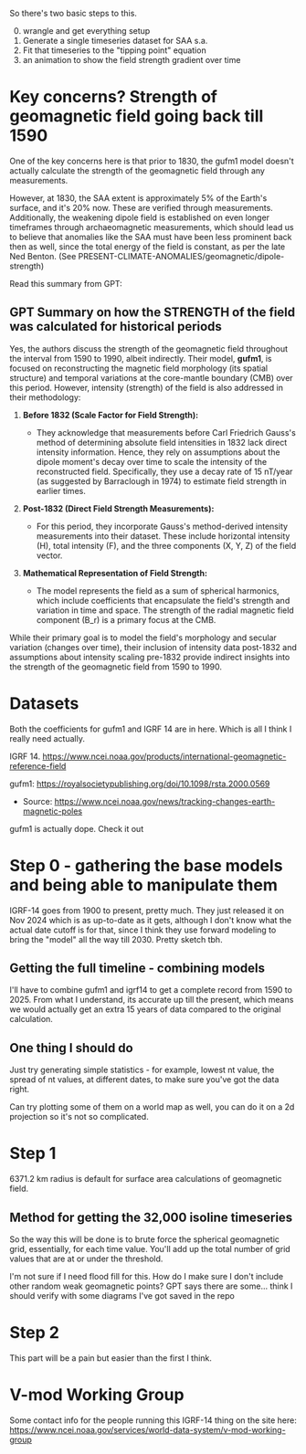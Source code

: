 So there's two basic steps to this.

0. wrangle and get everything setup
1. Generate a single timeseries dataset for SAA s.a.
2. Fit that timeseries to the "tipping point" equation
3. an animation to show the field strength gradient over time

# Key concerns? Strength of geomagnetic field going back till 1590

One of the key concerns here is that prior to 1830, the gufm1 model doesn't actually calculate the strength of the geomagnetic field through any measurements.

However, at 1830, the SAA extent is approximately 5% of the Earth's surface, and it's 20% now. These are verified through measurements. Additionally, the weakening dipole field is established on even longer timeframes through archaeomagnetic measurements, which should lead us to believe that anomalies like the SAA must have been less prominent back then as well, since the total energy of the field is constant, as per the late Ned Benton. (See PRESENT-CLIMATE-ANOMALIES/geomagnetic/dipole-strength)

Read this summary from GPT:

## GPT Summary on how the STRENGTH of the field was calculated for historical periods

Yes, the authors discuss the strength of the geomagnetic field throughout the interval from 1590 to 1990, albeit indirectly. Their model, **gufm1**, is focused on reconstructing the magnetic field morphology (its spatial structure) and temporal variations at the core-mantle boundary (CMB) over this period. However, intensity (strength) of the field is also addressed in their methodology:

1. **Before 1832 (Scale Factor for Field Strength):**
   - They acknowledge that measurements before Carl Friedrich Gauss's method of determining absolute field intensities in 1832 lack direct intensity information. Hence, they rely on assumptions about the dipole moment's decay over time to scale the intensity of the reconstructed field. Specifically, they use a decay rate of 15 nT/year (as suggested by Barraclough in 1974) to estimate field strength in earlier times.

2. **Post-1832 (Direct Field Strength Measurements):**
   - For this period, they incorporate Gauss's method-derived intensity measurements into their dataset. These include horizontal intensity (H), total intensity (F), and the three components (X, Y, Z) of the field vector.

3. **Mathematical Representation of Field Strength:**
   - The model represents the field as a sum of spherical harmonics, which include coefficients that encapsulate the field's strength and variation in time and space. The strength of the radial magnetic field component \(B_r\) is a primary focus at the CMB.

While their primary goal is to model the field's morphology and secular variation (changes over time), their inclusion of intensity data post-1832 and assumptions about intensity scaling pre-1832 provide indirect insights into the strength of the geomagnetic field from 1590 to 1990.

# Datasets

Both the coefficients for gufm1 and IGRF 14 are in here. Which is all I think I really need actually.

IGRF 14. https://www.ncei.noaa.gov/products/international-geomagnetic-reference-field

gufm1: https://royalsocietypublishing.org/doi/10.1098/rsta.2000.0569
- Source: https://www.ncei.noaa.gov/news/tracking-changes-earth-magnetic-poles

gufm1 is actually dope. Check it out

# Step 0 - gathering the base models and being able to manipulate them

IGRF-14 goes from 1900 to present, pretty much. They just released it on Nov 2024 which is as up-to-date as it gets, although I don't know what the actual date cutoff is for that, since I think they use forward modeling to bring the "model" all the way till 2030. Pretty sketch tbh.

## Getting the full timeline - combining models

I'll have to combine gufm1 and igrf14 to get a complete record from 1590 to 2025. From what I understand, its accurate up till the present, which means we would actually get an extra 15 years of data compared to the original calculation.

## One thing I should do

Just try generating simple statistics - for example, lowest nt value, the spread of nt values, at different dates, to make sure you've got the data right.

Can try plotting some of them on a world map as well, you can do it on a 2d projection so it's not so complicated.

# Step 1

6371.2 km radius is default for surface area calculations of geomagnetic field.

## Method for getting the 32,000 isoline timeseries

So the way this will be done is to brute force the spherical geomagnetic grid, essentially, for each time value. You'll add up the total number of grid values that are at or under the threshold.

I'm not sure if I need flood fill for this. How do I make sure I don't include other random weak geomagnetic points? GPT says there are some... think I should verify with some diagrams I've got saved in the repo

# Step 2

This part will be a pain but easier than the first I think.

# V-mod Working Group

Some contact info for the people running this IGRF-14 thing on the site here: https://www.ncei.noaa.gov/services/world-data-system/v-mod-working-group